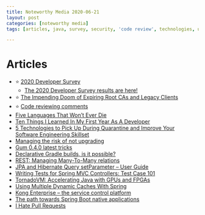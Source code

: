 ```yaml
---
title: Noteworthy Media 2020-06-21
layout: post
categories: [noteworthy media]
tags: [articles, java, survey, security, 'code review', technologies, upgrades, gum, hibernate, rest, gradle, tornadovm, cache, spring]

---
```

# Articles
* :star: [2020 Developer Survey](https://insights.stackoverflow.com/survey/2020)
  * [The 2020 Developer Survey results are here!](https://stackoverflow.blog/2020/05/27/2020-stack-overflow-developer-survey-results)
* :star: [The Impending Doom of Expiring Root CAs and Legacy Clients](https://scotthelme.co.uk/impending-doom-root-ca-expiring-legacy-clients/)
* :star: [Code reviewing comments](https://www.selfelected.com/code-reviewing-comments/)
* [Five Languages That Won’t Ever Die](https://medium.com/swlh/five-languages-that-wont-ever-die-107dc6712a4e)
* [Ten Things I Learned In My First Year As A Developer](https://www.blacksintechnology.net/ten-things-i-learned-in-my-first-year-as-a-developer)
* [5 Technologies to Pick Up During Quarantine and Improve Your Software Engineering Skillset](https://levelup.gitconnected.com/5-technologies-to-pick-up-during-quarantine-and-improve-your-software-engineering-skillset-68bd766bee9c)
* [Managing the risk of not upgrading](https://blog.frankel.ch/managing-risk-not-upgrading/)
* [Gum 0.4.0 latest tricks](http://andresalmiray.com/gum-0-4-0-latest-tricks/)
* [Declarative Gradle builds, is it possible?](http://andresalmiray.com/declarative-gradle-builds-is-it-possible/)
* [REST: Managing Many-To-Many relations](https://www.mscharhag.com/api-design/rest-many-to-many-relations)
* [JPA and Hibernate Query setParameter – User Guide](https://vladmihalcea.com/jpa-query-setparameter-hibernate/)
* [Writing Tests for Spring MVC Controllers: Test Case 101](https://www.petrikainulainen.net/programming/testing/writing-tests-for-spring-mvc-controllers-test-case-101/)
* [TornadoVM: Accelerating Java with GPUs and FPGAs](https://www.infoq.com/articles/tornadovm-java-gpu-fpga)
* [Using Multiple Dynamic Caches With Spring](https://techblog.bozho.net/using-multiple-dynamic-caches-with-spring/)
* [Kong Enterprise – the service control platform](https://blog.codecentric.de/en/2020/06/kong-enterprise-the-service-control-platform/)
* [The path towards Spring Boot native applications](https://spring.io/blog/2020/06/10/the-path-towards-spring-boot-native-applications)
* [I Hate Pull Requests](https://medium.com/@pia.fak.sunnanbo/i-hate-pull-requests-17836dd3cc38)